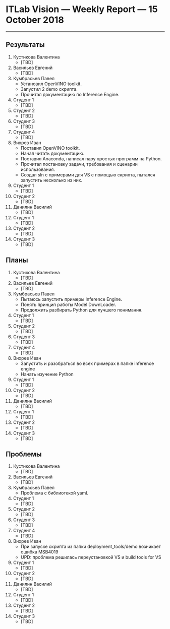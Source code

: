 ﻿# ITLab Vision — Weekly Report — 15 October 2018

----------------

## Результаты

  1. Кустикова Валентина
     - [TBD]
  1. Васильев Евгений
     - [TBD]
  1. Кумбрасьев Павел
     - Установил OpenVINO toolkit.
     - Запустил 2 demo скрипта.
     - Прочитал документацию по Inference Engine.
  1. Студент 1
     - [TBD]
  1. Студент 2
     - [TBD]
  1. Студент 3
     - [TBD]
  1. Студент 4
     - [TBD]
  1. Вихрев Иван
     - Поставил OpenVINO toolkit.
     - Начал читать документацию.
     - Поставил Anaconda, написал пару простых программ на Python.
     - Прочитал постановку задачи, требования и сценарии использования.
     - Создал sln c примерами для VS c помощью скрипта, пытался запустить несколько из них.
  1. Студент 1
     - [TBD]
  1. Студент 2
     - [TBD]
  1. Данилин Василий
     - [TBD]
  1. Студент 1
     - [TBD]
  1. Студент 2
     - [TBD]
  1. Студент 3
     - [TBD]

## Планы

  1. Кустикова Валентина
     - [TBD]
  1. Васильев Евгений
     - [TBD]
  1. Кумбрасьев Павел
     - Пытаюсь запустить примеры Inference Engine.
     - Понять принцип работы Model DownLoader.
     - Продолжить разбирать Python для лучшего понимания.
  1. Студент 1
     - [TBD]
  1. Студент 2
     - [TBD]
  1. Студент 3
     - [TBD]
  1. Студент 4
     - [TBD]
  1. Вихрев Иван
     - Запустить и разобраться во всех примерах в папке inference engine
     - Начать изучение Python
  1. Студент 1
     - [TBD]
  1. Студент 2
     - [TBD]
  1. Данилин Василий
     - [TBD]
  1. Студент 1
     - [TBD]
  1. Студент 2
     - [TBD]
  1. Студент 3
     - [TBD]

## Проблемы

  1. Кустикова Валентина
     - [TBD]
  1. Васильев Евгений
     - [TBD]
  1. Кумбрасьев Павел
     - Проблема с библиотекой yaml.
  1. Студент 1
     - [TBD]
  1. Студент 2
     - [TBD]
  1. Студент 3
     - [TBD]
  1. Студент 4
     - [TBD]
  1. Вихрев Иван
     - При запуске скрипта из папки deployment_tools/demo возникает ошибка MSB4019 
     - UPD: проблема решилась переустановкой VS и build tools for VS
  1. Студент 1
     - [TBD]
  1. Студент 2
     - [TBD]
  1. Данилин Василий
     - [TBD]
  1. Студент 1
     - [TBD]
  1. Студент 2
     - [TBD]
  1. Студент 3
     - [TBD]


<!-- LINKS -->
